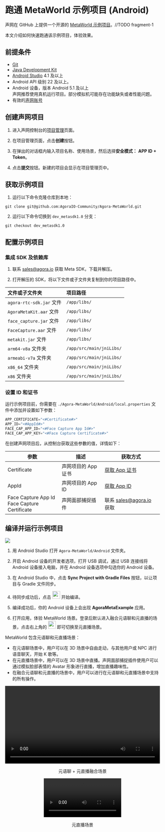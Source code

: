 # 跑通 MetaWorld 示例项目 (Android)

声网在 GitHub 上提供一个开源的 [MetaWorld 示例项目](https://github.com/AgoraIO-Community/Agora-MetaWorld/tree/dev_metasdk1.0)。//TODO fragment-1

本文介绍如何快速跑通该示例项目，体验效果。

## 前提条件

- [Git](https://git-scm.com/downloads)
- [Java Development Kit](https://www.oracle.com/java/technologies/javase-downloads.html)
- [Android Studio](https://developer.android.com/studio/) 4.1 及以上
- Android API 级别 22 及以上。
- Android 设备，版本 Android 5.1 及以上
    <div class="alert note">声网推荐使用真机运行项目。部分模拟机可能存在功能缺失或者性能问题。</div>
- 有效的[声网账号](https://docportal.shengwang.cn/cn/Agora%20Platform/get_appid_token?platform=All%20Platforms#%E5%88%9B%E5%BB%BA%E5%A3%B0%E7%BD%91%E8%B4%A6%E5%8F%B7)

## 创建声网项目

1. 进入声网控制台的[项目管理](https://console.agora.io/projects)页面。

2. 在项目管理页面，点击**创建**按钮。

3. 在弹出的对话框内输入项目名称、使用场景，然后选择**安全模式：** **APP ID + Token**。

4. 点击**提交**按钮。新建的项目会显示在项目管理页中。

## 获取示例项目

1. 运行以下命令克隆仓库到本地：

```shell
git clone git@github.com:AgoraIO-Community/Agora-MetaWorld.git
```

2. 运行以下命令切换到 `dev_metasdk1.0` 分支：

```shell
git checkout dev_metasdk1.0
```

## 配置示例项目

### 集成 SDK 及依赖库

1. 联系 [sales@agora.io](mailto:sales@agora.io) 获取 Meta SDK，下载并解压。

2. 打开解压的 SDK，将以下文件或子文件夹复制到你的项目路径中。

  | 文件或子文件夹             | 项目路径     |
  |:-------------------------|:-----------|
  | `agora-rtc-sdk.jar` 文件	| `/app/libs/` |
  | `AgoraMetaKit.aar` 文件 	| `/app/libs/` |
  | `face_capture.jar` 文件   | `/app/libs/` |
  | `FaceCapture.aar` 文件    | `/app/libs/` |
  | `metakit.jar` 文件        | `/app/libs/` |
  | `arm64-v8a` 文件夹      	| `/app/src/main/jniLibs/` |
  | `armeabi-v7a` 文件夹	    | `/app/src/main/jniLibs/` |
  | `x86_64` 文件夹           | `/app/src/main/jniLibs/` |
  | `x86` 文件夹	            | `/app/src/main/jniLibs/` |

### 设置 ID 和证书

运行示例项目前，你需要在 `./Agora-MetaWorld/Android/local.properties` 文件中添加并设置如下参数：

```java
APP_CERTIFICATE="<#Certificate#>"
APP_ID="<#AppId#>"
FACE_CAP_APP_ID="<#Face Capture App Id#>"
FACE_CAP_APP_KEY="<#Face Capture Certificate#>"
```

在创建声网项目后，从控制台获取这些参數的值，详情如下：

| 参数  |  描述  | 获取方式 |
| ---- | ------ | ------ |
| Certificate | 声网项目的 App 证书 | [获取 App 证书](https://docportal.shengwang.cn/cn/Agora%20Platform/get_appid_token?platform=All%20Platforms#获取-app-证书)   |
| AppId    | 声网项目的 App ID     | [获取 App ID](https://docportal.shengwang.cn/cn/Agora%20Platform/get_appid_token?platform=All%20Platforms#获取-app-id)  |
| Face Capture App Id<br>Face Capture Certificate | 声网面部捕捉插件 | 联系 [sales@agora.io](mailto:sales@agora.io) 获取 |

## 编译并运行示例项目

![](https://web-cdn.agora.io/docs-files/1687670439946)

1. 用 Android Studio 打开 `Agora-MetaWorld/Android` 文件夹。

2. 开启 Android 设备的开发者选项，打开 USB 调试，通过 USB 连接线将 Android 设备接入电脑，并在 Android 设备选项中勾选你的 Android 设备。

3. 在 Android Studio 中，点击 **Sync Project with Gradle Files** 按钮，以让项目与 Gradle 文件同步。

4. 待同步成功后，点击 <img src="https://web-cdn.agora.io/docs-files/1687670569781" width="25"/> 开始编译。

5. 编译成功后，你的 Android 设备上会出现 **AgoraMetaExample** 应用。

6. 打开应用，体验 MetaWorld 场景。登录后默认进入融合元语聊和元直播的场景，点击右上角的 <img src="https://web-cdn.agora.io/docs-files/1687670859690" width="25"/> 即可切换至元直播场景。

<div class="alert info">MetaWorld 包含元语聊和元直播场景：<ul><li>在元语聊场景中，用户可以在 3D 场景中自由走动，与其他用户或 NPC 进行语音聊天，开始 K 歌等。</li><li>在元直播场景中，用户可以在 3D 场景中直播。声网面部捕捉插件使用户可以通过模拟脸部表情的 Avatar 形象进行直播，增加直播趣味性。</li><li>在融合元语聊和元直播的场景中，用户可以进行在元语聊和元直播场景中支持的所有操作。</li></ul></div>

<video src="https://web-cdn.agora.io/docs-files/1686906669607"  controls width = 100% height = auto></video>
<p style="text-align: center;">元语聊 + 元直播融合场景</p>

<style>
.video-container {
  display: flex;
  justify-content: center;
}
</style>

<div class="video-container">
  <video src="https://web-cdn.agora.io/docs-files/1686906622677" controls width="50%" height="auto"></video>
</div>
<p style="text-align: center;">元直播场景</p>